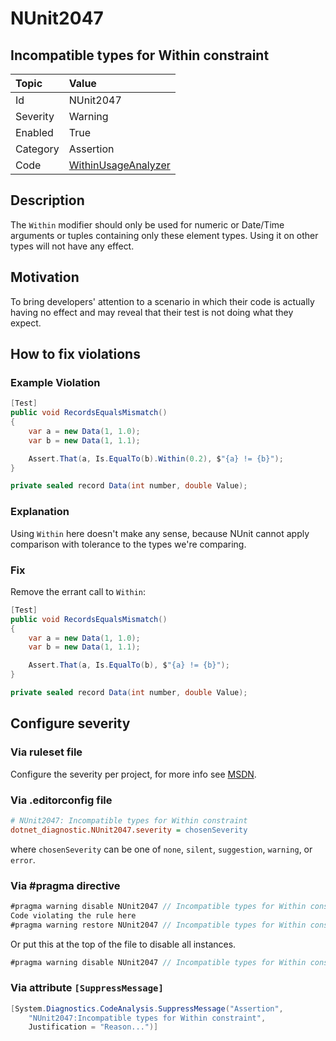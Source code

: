# NUnit2047

## Incompatible types for Within constraint

| Topic    | Value
| :--      | :--
| Id       | NUnit2047
| Severity | Warning
| Enabled  | True
| Category | Assertion
| Code     | [WithinUsageAnalyzer](https://github.com/nunit/nunit.analyzers/blob/3.8.0/src/nunit.analyzers/WithinUsage/WithinUsageAnalyzer.cs)

## Description

The `Within` modifier should only be used for numeric or Date/Time arguments or tuples containing only these element
types. Using it on other types will not have any effect.

## Motivation

To bring developers' attention to a scenario in which their code is actually having no effect and may reveal that their
test is not doing what they expect.

## How to fix violations

### Example Violation

```csharp
[Test]
public void RecordsEqualsMismatch()
{
    var a = new Data(1, 1.0);
    var b = new Data(1, 1.1);

    Assert.That(a, Is.EqualTo(b).Within(0.2), $"{a} != {b}");
}

private sealed record Data(int number, double Value);
```

### Explanation

Using `Within` here doesn't make any sense, because NUnit cannot apply comparison with tolerance to the types we're
comparing.

### Fix

Remove the errant call to `Within`:

```csharp
[Test]
public void RecordsEqualsMismatch()
{
    var a = new Data(1, 1.0);
    var b = new Data(1, 1.1);

    Assert.That(a, Is.EqualTo(b), $"{a} != {b}");
}

private sealed record Data(int number, double Value);
```

<!-- start generated config severity -->
## Configure severity

### Via ruleset file

Configure the severity per project, for more info see
[MSDN](https://learn.microsoft.com/en-us/visualstudio/code-quality/using-rule-sets-to-group-code-analysis-rules?view=vs-2022).

### Via .editorconfig file

```ini
# NUnit2047: Incompatible types for Within constraint
dotnet_diagnostic.NUnit2047.severity = chosenSeverity
```

where `chosenSeverity` can be one of `none`, `silent`, `suggestion`, `warning`, or `error`.

### Via #pragma directive

```csharp
#pragma warning disable NUnit2047 // Incompatible types for Within constraint
Code violating the rule here
#pragma warning restore NUnit2047 // Incompatible types for Within constraint
```

Or put this at the top of the file to disable all instances.

```csharp
#pragma warning disable NUnit2047 // Incompatible types for Within constraint
```

### Via attribute `[SuppressMessage]`

```csharp
[System.Diagnostics.CodeAnalysis.SuppressMessage("Assertion",
    "NUnit2047:Incompatible types for Within constraint",
    Justification = "Reason...")]
```
<!-- end generated config severity -->
